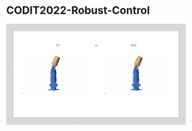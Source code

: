 # CODIT2022-Robust-Control


<img align="center" width="480"  src="https://github.com/Ale9806/CODIT2022-Robust-Control/blob/main/Robotsimulation/videos/Comparison.gif">

